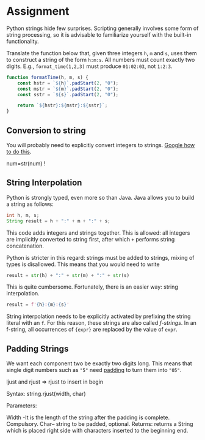 # Assignment

Python strings hide few surprises.
Scripting generally involves some form of string processing,
so it is advisable to familiarize yourself with the built-in functionality.

Translate the function below that, given three integers `h`, `m` and `s`,
uses them to construct a string of the form `h:m:s`. All numbers must
count exactly two digits. E.g., `format_time(1,2,3)` must produce `01:02:03`, not `1:2:3`.

```javascript
function formatTime(h, m, s) {
	const hstr = `${h}`.padStart(2, "0");
	const mstr = `${m}`.padStart(2, "0");
	const sstr = `${s}`.padStart(2, "0");

	return `${hstr}:${mstr}:${sstr}`;
}
```

## Conversion to string

You will probably need to explicitly convert integers to strings.
[Google how to do this](http://lmgtfy.com/?q=python+int+to+string).

num=str(num) !

## String Interpolation

Python is strongly typed, even more so than Java.
Java allows you to build a string as follows:

```java
int h, m, s;
String result = h + ":" + m + ":" + s;
```

This code adds integers and strings together. This is allowed: all integers are
implicitly converted to string first, after which `+` performs string concatenation.

Python is stricter in this regard: strings must be added to strings, mixing
of types is disallowed. This means that you would need to write

```python
result = str(h) + ":" + str(m) + ":" + str(s)
```

This is quite cumbersome. Fortunately, there is an easier way: string interpolation.

```python
result = f'{h}:{m}:{s}'
```

String interpolation needs to be explicitly activated by prefixing the string
literal with an `f`. For this reason, these strings are also called _f-strings_.
In an f-string, all occurrences of `{expr}` are replaced by the value of `expr`.

## Padding Strings

We want each component two be exactly two digits long.
This means that single digit numbers such as `"5"` need [padding](https://lmgtfy.app/?q=python+padding+string) to turn them into `"05"`.

ljust and rjust => rjust to insert in begin

Syntax: string.rjust(width, char)

Parameters:

Width -It is the length of the string after the padding is complete. Compulsory.
Char– string to be padded, optional.
Returns: returns a String which is placed right side with characters inserted to the beginning end.
